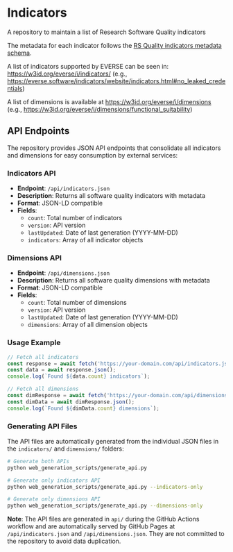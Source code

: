 # Indicators
A repository to maintain a list of Research Software Quality indicators

The metadata for each indicator follows the [RS Quality indicators metadata schema](https://w3id.org/everse/rsqi#).

A list of indicators supported by EVERSE can be seen in: https://w3id.org/everse/i/indicators/ (e.g., https://everse.software/indicators/website/indicators.html#no_leaked_credentials)

A list of dimensions is available at https://w3id.org/everse/i/dimensions (e.g., https://w3id.org/everse/i/dimensions/functional_suitability)

## API Endpoints

The repository provides JSON API endpoints that consolidate all indicators and dimensions for easy consumption by external services:

### Indicators API
- **Endpoint**: `/api/indicators.json`
- **Description**: Returns all software quality indicators with metadata
- **Format**: JSON-LD compatible
- **Fields**: 
  - `count`: Total number of indicators
  - `version`: API version
  - `lastUpdated`: Date of last generation (YYYY-MM-DD)
  - `indicators`: Array of all indicator objects

### Dimensions API
- **Endpoint**: `/api/dimensions.json`
- **Description**: Returns all software quality dimensions with metadata
- **Format**: JSON-LD compatible
- **Fields**:
  - `count`: Total number of dimensions
  - `version`: API version
  - `lastUpdated`: Date of last generation (YYYY-MM-DD)
  - `dimensions`: Array of all dimension objects

### Usage Example

```javascript
// Fetch all indicators
const response = await fetch('https://your-domain.com/api/indicators.json');
const data = await response.json();
console.log(`Found ${data.count} indicators`);

// Fetch all dimensions
const dimResponse = await fetch('https://your-domain.com/api/dimensions.json');
const dimData = await dimResponse.json();
console.log(`Found ${dimData.count} dimensions`);
```

### Generating API Files

The API files are automatically generated from the individual JSON files in the `indicators/` and `dimensions/` folders:

```bash
# Generate both APIs
python web_generation_scripts/generate_api.py

# Generate only indicators API
python web_generation_scripts/generate_api.py --indicators-only

# Generate only dimensions API
python web_generation_scripts/generate_api.py --dimensions-only
```

**Note**: The API files are generated in `api/` during the GitHub Actions workflow and are automatically served by GitHub Pages at `/api/indicators.json` and `/api/dimensions.json`. They are not committed to the repository to avoid data duplication.

